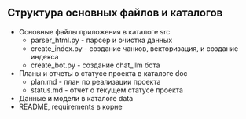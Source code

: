 ## Структура основных файлов и каталогов

- Основные файлы приложения в каталоге src
  - parser_html.py - парсер и очистка данных 
  - create_index.py - создание чанков, векторизация, и создание индекса
  - create_bot.py - создание chat_llm бота
- Планы и отчеты о статусе проекта в каталоге doc
  - plan.md - план по реализации проекта
  - status.md - отчет о текущем статусе проекта
- Данные и модели в каталоге data
- README, requirements в корне


